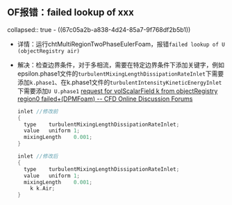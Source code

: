 ## OF报错：failed lookup of xxx
collapsed:: true
	- ((67c05a2b-a838-4d24-85a7-9f768df2b5b1))
- 详情：运行chtMultiRegionTwoPhaseEulerFoam，报错`failed lookup of U (objectRegistry air)`
- 解决：检查边界条件，对于多相流，需要在特定边界条件下添加关键字，例如epsilon.phase1文件的`turbulentMixingLengthDissipationRateInlet`下需要添加`k.phase1`、在k.phase1文件的`turbulentIntensityKineticEnergyInlet`下需要添加`U U.phase1` [request for volScalarField k from objectRegistry region0 failed+(DPMFoam) -- CFD Online Discussion Forums](https://www.cfd-online.com/Forums/openfoam-programming-development/186518-request-volscalarfield-k-objectregistry-region0-failed-dpmfoam.html)
  
  ``` c++
  inlet //修改前
  {
  	type	turbulentMixingLengthDissipationRateInlet;
  	value	uniform 1;
  	mixingLength	0.001;
  }
  
  inlet //修改后
  {
  	type	turbulentMixingLengthDissipationRateInlet;
  	value	uniform 1;
  	mixingLength	0.001;
      k k.Air;
  }
  ```
